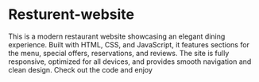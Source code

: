 # Resturent-website
This is a modern restaurant website showcasing an elegant dining experience. Built with HTML, CSS, and JavaScript, it features sections for the menu, special offers, reservations, and reviews. The site is fully responsive, optimized for all devices, and provides smooth navigation and clean design. Check out the code and enjoy
